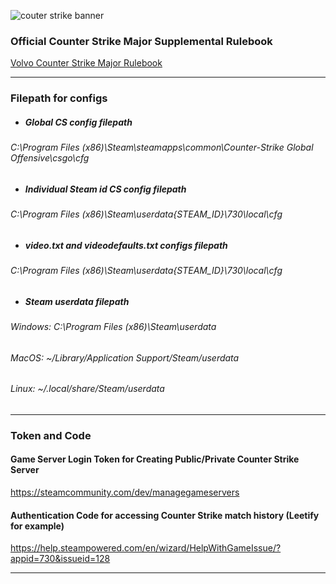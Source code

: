 ![couter strike banner](https://i.ibb.co/Lh8ZJPw/counter-strike-2.jpg)

### Official Counter Strike Major Supplemental Rulebook
[Volvo Counter Strike Major Rulebook](https://github.com/ValveSoftware/counter-strike/blob/main/major-supplemental-rulebook.md)

------
### Filepath for configs

- ##### Global CS config filepath
###### C:\Program Files (x86)\Steam\steamapps\common\Counter-Strike Global Offensive\csgo\cfg

- ##### Individual Steam id CS config filepath
###### C:\Program Files (x86)\Steam\userdata\{STEAM_ID}\730\local\cfg

- ##### video.txt and videodefaults.txt configs filepath
###### C:\Program Files (x86)\Steam\userdata\{STEAM_ID}\730\local\cfg

- ##### Steam userdata filepath
###### Windows: C:\Program Files (x86)\Steam\userdata
###### MacOS: ~/Library/Application Support/Steam/userdata
###### Linux: ~/.local/share/Steam/userdata
------

### Token and Code
#### Game Server Login Token for Creating Public/Private Counter Strike Server
https://steamcommunity.com/dev/managegameservers

#### Authentication Code for accessing Counter Strike match history (Leetify for example)
https://help.steampowered.com/en/wizard/HelpWithGameIssue/?appid=730&issueid=128

------
